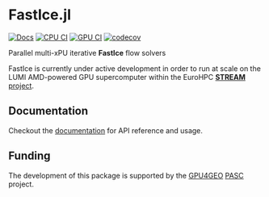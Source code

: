 # FastIce.jl
[![Docs](https://img.shields.io/badge/docs-dev-blue.svg)](https://PTsolvers.github.io/FastIce.jl/dev)
[![CPU CI](https://github.com/PTsolvers/FastIce.jl/actions/workflows/UnitTests.yml/badge.svg)](https://github.com/PTsolvers/FastIce.jl/actions/workflows/UnitTests.yml)
[![GPU CI](https://badge.buildkite.com/fac6909b4e3a4183ea260bb54f735ddf0657825a421cc634c7.svg)](https://buildkite.com/julialang/fastice-dot-jl)
[![codecov](https://codecov.io/gh/PTsolvers/FastIce.jl/graph/badge.svg?token=KDB0GQQDT7)](https://codecov.io/gh/PTsolvers/FastIce.jl)

Parallel multi-xPU iterative **FastIce** flow solvers

FastIce is currently under active development in order to run at scale on the LUMI AMD-powered GPU supercomputer within the EuroHPC [**STREAM** project](https://ptsolvers.github.io/GPU4GEO/stream/).

## Documentation
Checkout the [documentation](https://PTsolvers.github.io/FastIce.jl/dev) for API reference and usage.

## Funding
The development of this package is supported by the [GPU4GEO](https://ptsolvers.github.io/GPU4GEO/) [PASC](https://www.pasc-ch.org) project.
